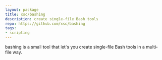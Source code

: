 ```yaml
---
layout: package
title: xsc/bashing
description: create single-file Bash tools
repo: https://github.com/xsc/bashing
tags:
- scripting
---
```

bashing is a small tool that let's you create single-file Bash tools in a multi-file way.


